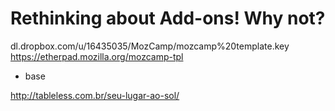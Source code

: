 Rethinking about Add-ons! Why not?
==================================

dl.dropbox.com/u/16435035/MozCamp/mozcamp%20template.key
https://etherpad.mozilla.org/mozcamp-tpl

- base

http://tableless.com.br/seu-lugar-ao-sol/
